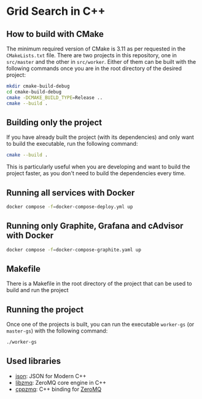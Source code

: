 # Grid Search in C++

## How to build with CMake

The minimum required version of CMake is 3.11 as per requested in the `CMakeLists.txt` file.
There are two projects in this repository, one in `src/master` and the other in `src/worker`. Either of them can be built with the 
following commands once you are in the root directory of the desired project:

```bash
mkdir cmake-build-debug
cd cmake-build-debug
cmake -DCMAKE_BUILD_TYPE=Release ..
cmake --build .
```

## Building only the project

If you have already built the project (with its dependencies) and only want to build the executable, run the following command:

```bash
cmake --build .
```

This is particularly useful when you are developing and want to build the project faster, as you don't need to build the dependencies every time.

## Running all services with Docker

```bash
docker compose -f=docker-compose-deploy.yml up
```

## Running only Graphite, Grafana and cAdvisor with Docker

```bash
docker compose -f=docker-compose-graphite.yaml up
```

## Makefile

There is a Makefile in the root directory of the project that can be used to build and run the project

## Running the project

Once one of the projects is built, you can run the executable `worker-gs` (or `master-gs`) with the following command:

```bash
./worker-gs
```

## Used libraries

- [json](https://github.com/nlohmann/json): JSON for Modern C++
- [libzmq](https://github.com/zeromq/libzmq): ZeroMQ core engine in C++
- [cppzmq](https://github.com/zeromq/cppzmq): C++ binding for [ZeroMQ](https://zeromq.org/)
